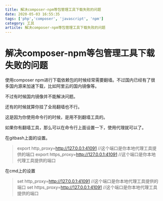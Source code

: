 ```yaml
---
title: 解决composer-npm等包管理工具下载失败的问题
date: 2020-05-03 16:55:35
tags: ['php','composer', 'javascript', 'npm']
category: 工具
article: 解决composer-npm等包管理工具下载失败的问题
---
```


# 解决composer-npm等包管理工具下载失败的问题

使用composer npm进行下载依赖包的时候经常需要翻墙。不过国内已经有了很多国内源来加速下载，比如阿里云的国内镜像等。

不过有时候国内镜像并不能解决问题。

还有的时候就算你挂了全局翻墙也不行。

这是因为你使用命令行的时候，是用不到翻墙工具的。

如果你有翻墙工具，那么可以在命令行上面设置一下，使用代理就可以了。

在gitbash上面的设置。

> export http_proxy=http://127.0.0.1:41091  //这个端口是你本地代理工具提供的端口
> export https_proxy=http://127.0.0.1:41091 //这个端口是你本地代理工具提供的端口

在cmd上的设置

> set http_proxy=http://127.0.0.1:41091  //这个端口是你本地代理工具提供的端口
> set https_proxy=http://127.0.0.1:41091 //这个端口是你本地代理工具提供的端口